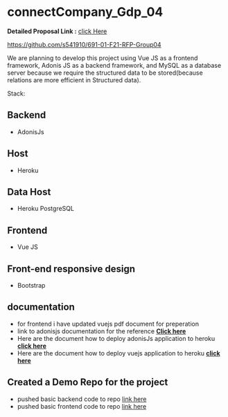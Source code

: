 # connectCompany_Gdp_04

**Detailed Proposal Link :** [click Here](https://github.com/Nikhilreddy012/connectCompany_Gdp_04/blob/main/proposal.md)

<https://github.com/s541910/691-01-F21-RFP-Group04>

We are planning to develop this project using Vue JS as a frontend framework, Adonis JS as a backend framework, and MySQL as a database server because we require the structured data to be stored(because relations are more efficient in Structured data).

 Stack:
## Backend
- AdonisJs

## Host
- Heroku

## Data Host
- Heroku PostgreSQL


## Frontend
- Vue JS

## Front-end responsive design
- Bootstrap

## documentation

- for frontend i have updated vuejs pdf document for preperation
- link to adonisjs documentation for the reference **[Click here ](https://docs.adonisjs.com/guides/introduction)**
- Here are the document how to deploy adonisJs application to heroku  **[click here](https://docs.adonisjs.com/cookbooks/deploy-to-heroku)**<br>
- Here are the document how to deploy vuejs application to heroku **[click here](https://dev.to/anjolaogunmefun/deploy-vue-js-projects-to-heroku-1hb5)**

 
## Created a Demo Repo for the project 
 - pushed basic backend code to repo [link here](https://github.com/saikiranreddygangidi/demo_connectCompany/tree/main/connectcompanyAPI)
 - pushed basic frontend code to repo [link here](https://github.com/saikiranreddygangidi/demo_connectCompany/tree/main/client)




